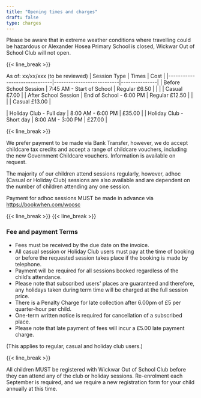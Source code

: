 ```yaml
---
title: "Opening times and charges"
draft: false
type: charges
---
```


Please be aware that in extreme weather conditions where travelling could be hazardous or Alexander Hosea Primary School is closed, Wickwar Out of School Club will not open.

{{< line_break >}}

As of: xx/xx/xxx (to be reviewed)
| Session Type                 | Times                     | Cost          |
|------------------------------|---------------------------|---------------|
| Before School Session        | 7:45 AM - Start of School | Regular £6.50 |
|                              |                           | Casual £7.00  |
| After School Session         | End of School - 6:00 PM   | Regular £12.50 |
|                              |                           | Casual £13.00  |

| Holiday Club - Full day      | 8:00 AM - 6:00 PM         | £35.00        |
| Holiday Club - Short day     | 8:00 AM - 3:00 PM         | £27.00        |   

{{< line_break >}}

We prefer payment to be made via Bank Transfer, however, we do accept childcare tax credits and accept a range of childcare vouchers, including the new Government Childcare vouchers.  Information is available on request.

The majority of our children attend sessions regularly, however, adhoc (Casual or Holiday Club) sessions are also available and are dependent on the number of children attending any one session.

Payment for adhoc sessions MUST be made in advance via https://bookwhen.com/woosc

{{< line_break >}}
{{< line_break >}}

### Fee and payment Terms
* Fees must be received by the due date on the invoice.
* All casual session or Holiday Club users must pay at the time of booking or before the requested session takes place if the booking is made by telephone.
* Payment will be required for all sessions booked regardless of the child’s attendance.
* Please note that subscribed users' places are guaranteed and therefore, any holidays taken during term time will be charged at the full session price.
* There is a Penalty Charge for late collection after 6.00pm of £5 per quarter-hour per child.
* One-term written notice is required for cancellation of a subscribed place.
* Please note that late payment of fees will incur a £5.00 late payment charge.

(This applies to regular, casual and holiday club users.)

{{< line_break >}}

All children MUST be registered with Wickwar Out of School Club before they can attend any of the club or holiday sessions. Re-enrolment each September is required, and we require a new registration form for your child annually at this time.

